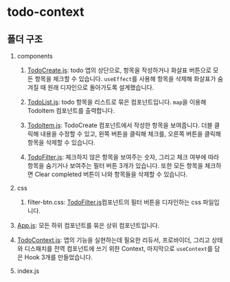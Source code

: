 # todo-context

## 폴더 구조

1. components

    1. [TodoCreate.js](https://github.com/chinsanchung/todo-practice/blob/master/todo-context/src/components/TodoCreate.js): todo 앱의 상단으로, 항목을 작성하거나 화살표 버튼으로 모든 항목을 체크할 수 있습니다. `useEffect`를 사용해 항목을 삭제해 화살표가 숨겨질 때 원래 디자인으로 돌아가도록 설계했습니다.

    1. [TodoList.js](https://github.com/chinsanchung/todo-practice/blob/master/todo-context/src/components/TodoList.js): todo 항목을 리스트로 묶은 컴포넌트입니다. `map`을 이용해 TodoItem 컴포넌트를 출력합니다.

    1. [TodoItem.js](https://github.com/chinsanchung/todo-practice/blob/master/todo-context/src/components/TodoItem.js): TodoCreate 컴포넌트에서 작성한 항목을 보여줍니다. 더블 클릭해 내용을 수정할 수 있고, 왼쪽 버튼을 클릭해 체크를, 오른쪽 버튼을 클릭해 항목을 삭제할 수 있습니다.

    1. [TodoFilter.js](https://github.com/chinsanchung/todo-practice/blob/master/todo-context/src/components/TodoFilter.js): 체크하지 않은 항목을 보여주는 숫자, 그리고 체크 여부에 따라 항목을 숨기거나 보여주는 필터 버튼 3개가 있습니다. 또한 모든 항목을 체크하면 Clear completed 버튼이 나와 항목들을 삭제할 수 있습니다.

1. css

    1. filter-btn.css: [TodoFilter.js](https://github.com/chinsanchung/todo-practice/blob/master/todo-context/src/components/TodoFilter.js)컴포넌트의 필터 버튼을 디자인하는 css 파일입니다.

1. [App.js](https://github.com/chinsanchung/todo-practice/blob/master/todo-context/src/App.js): 모든 하위 컴포넌트를 묶은 상위 컴포넌트입니다.

1. [TodoContext.js](https://github.com/chinsanchung/todo-practice/blob/master/todo-context/src/TodoContext.js): 앱의 기능을 실현하는데 필요한 리듀서, 프로바이더, 그리고 상태와 디스패치를 전역 컴포넌트에 쓰기 위한 Context, 마지막으로 `useContext`를 담은 Hook 3개를 만들었습니다.

1. index.js
